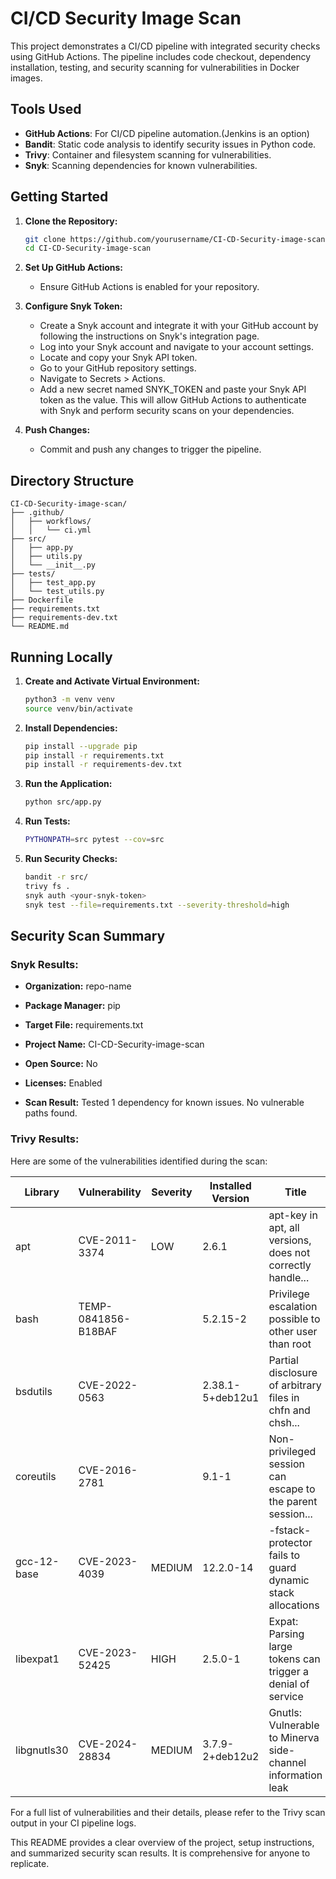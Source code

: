 # CI/CD Security Image Scan

This project demonstrates a CI/CD pipeline with integrated security checks using GitHub Actions. The pipeline includes code checkout, dependency installation, testing, and security scanning for vulnerabilities in Docker images.

## Tools Used
- **GitHub Actions**: For CI/CD pipeline automation.(Jenkins is an option)
- **Bandit**: Static code analysis to identify security issues in Python code.
- **Trivy**: Container and filesystem scanning for vulnerabilities.
- **Snyk**: Scanning dependencies for known vulnerabilities.

## Getting Started
1. **Clone the Repository:**
    ```bash
    git clone https://github.com/yourusername/CI-CD-Security-image-scan.git
    cd CI-CD-Security-image-scan
    ```

2. **Set Up GitHub Actions:**
    - Ensure GitHub Actions is enabled for your repository.

3. **Configure Snyk Token:**
    - Create a Snyk account and integrate it with your GitHub account by following the instructions on Snyk's integration page.
    - Log into your Snyk account and navigate to your account settings.
    - Locate and copy your Snyk API token.
    - Go to your GitHub repository settings.
    - Navigate to Secrets > Actions.
    - Add a new secret named SNYK_TOKEN and paste your Snyk API token as the value.
      This will allow GitHub Actions to authenticate with Snyk and perform security scans on your dependencies.

4. **Push Changes:**
    - Commit and push any changes to trigger the pipeline.

## Directory Structure
```
CI-CD-Security-image-scan/
├── .github/
│   ├── workflows/
│   │   └── ci.yml
├── src/
│   ├── app.py
│   ├── utils.py
│   └── __init__.py
├── tests/
│   ├── test_app.py
│   └── test_utils.py
├── Dockerfile
├── requirements.txt
├── requirements-dev.txt
└── README.md
```

## Running Locally

1. **Create and Activate Virtual Environment:**
    ```bash
    python3 -m venv venv
    source venv/bin/activate
    ```

2. **Install Dependencies:**
    ```bash
    pip install --upgrade pip
    pip install -r requirements.txt
    pip install -r requirements-dev.txt
    ```

3. **Run the Application:**
    ```bash
    python src/app.py
    ```

4. **Run Tests:**
    ```bash
    PYTHONPATH=src pytest --cov=src
    ```

5. **Run Security Checks:**
    ```bash
    bandit -r src/
    trivy fs .
    snyk auth <your-snyk-token>
    snyk test --file=requirements.txt --severity-threshold=high
    ```

## Security Scan Summary

### Snyk Results:
- **Organization:** repo-name
- **Package Manager:** pip
- **Target File:** requirements.txt
- **Project Name:** CI-CD-Security-image-scan
- **Open Source:** No
- **Licenses:** Enabled

- **Scan Result:** Tested 1 dependency for known issues. No vulnerable paths found.

### Trivy Results:
Here are some of the vulnerabilities identified during the scan:

| Library       | Vulnerability         | Severity | Installed Version | Title                                                    |
|---------------|-----------------------|----------|-------------------|----------------------------------------------------------|
| apt           | CVE-2011-3374         | LOW      | 2.6.1             | apt-key in apt, all versions, does not correctly handle...|
| bash          | TEMP-0841856-B18BAF   |          | 5.2.15-2          | Privilege escalation possible to other user than root     |
| bsdutils      | CVE-2022-0563         |          | 2.38.1-5+deb12u1  | Partial disclosure of arbitrary files in chfn and chsh... |
| coreutils     | CVE-2016-2781         |          | 9.1-1             | Non-privileged session can escape to the parent session...|
| gcc-12-base   | CVE-2023-4039         | MEDIUM   | 12.2.0-14         | -fstack-protector fails to guard dynamic stack allocations|
| libexpat1     | CVE-2023-52425        | HIGH     | 2.5.0-1           | Expat: Parsing large tokens can trigger a denial of service|
| libgnutls30   | CVE-2024-28834        | MEDIUM   | 3.7.9-2+deb12u2   | Gnutls: Vulnerable to Minerva side-channel information leak|

For a full list of vulnerabilities and their details, please refer to the Trivy scan output in your CI pipeline logs.



This README provides a clear overview of the project, setup instructions, and summarized security scan results. It is comprehensive for anyone to replicate. 
